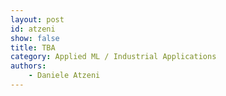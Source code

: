 ```yaml
---
layout: post
id: atzeni
show: false
title: TBA
category: Applied ML / Industrial Applications
authors:
    - Daniele Atzeni
---
```

